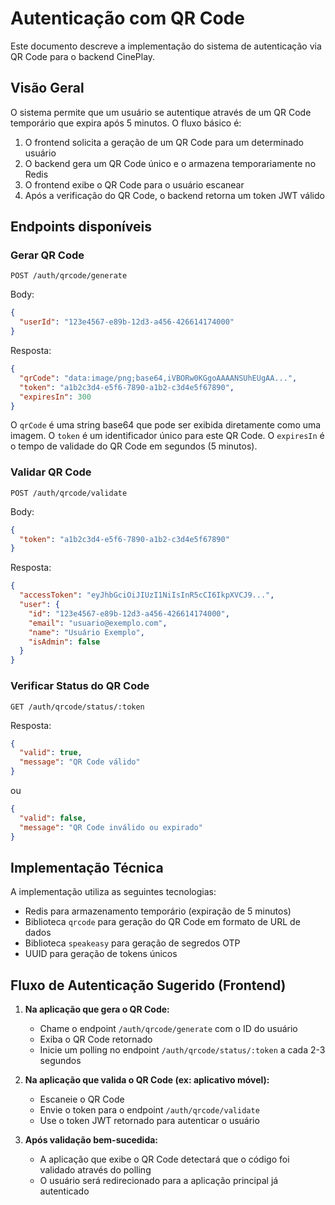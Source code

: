 # Autenticação com QR Code

Este documento descreve a implementação do sistema de autenticação via QR Code para o backend CinePlay.

## Visão Geral

O sistema permite que um usuário se autentique através de um QR Code temporário que expira após 5 minutos. O fluxo básico é:

1. O frontend solicita a geração de um QR Code para um determinado usuário
2. O backend gera um QR Code único e o armazena temporariamente no Redis
3. O frontend exibe o QR Code para o usuário escanear
4. Após a verificação do QR Code, o backend retorna um token JWT válido

## Endpoints disponíveis

### Gerar QR Code

```
POST /auth/qrcode/generate
```

Body:
```json
{
  "userId": "123e4567-e89b-12d3-a456-426614174000"
}
```

Resposta:
```json
{
  "qrCode": "data:image/png;base64,iVBORw0KGgoAAAANSUhEUgAA...",
  "token": "a1b2c3d4-e5f6-7890-a1b2-c3d4e5f67890",
  "expiresIn": 300
}
```

O `qrCode` é uma string base64 que pode ser exibida diretamente como uma imagem.
O `token` é um identificador único para este QR Code.
O `expiresIn` é o tempo de validade do QR Code em segundos (5 minutos).

### Validar QR Code

```
POST /auth/qrcode/validate
```

Body:
```json
{
  "token": "a1b2c3d4-e5f6-7890-a1b2-c3d4e5f67890"
}
```

Resposta:
```json
{
  "accessToken": "eyJhbGciOiJIUzI1NiIsInR5cCI6IkpXVCJ9...",
  "user": {
    "id": "123e4567-e89b-12d3-a456-426614174000",
    "email": "usuario@exemplo.com",
    "name": "Usuário Exemplo",
    "isAdmin": false
  }
}
```

### Verificar Status do QR Code

```
GET /auth/qrcode/status/:token
```

Resposta:
```json
{
  "valid": true,
  "message": "QR Code válido"
}
```

ou

```json
{
  "valid": false,
  "message": "QR Code inválido ou expirado"
}
```

## Implementação Técnica

A implementação utiliza as seguintes tecnologias:

- Redis para armazenamento temporário (expiração de 5 minutos)
- Biblioteca `qrcode` para geração do QR Code em formato de URL de dados
- Biblioteca `speakeasy` para geração de segredos OTP
- UUID para geração de tokens únicos

## Fluxo de Autenticação Sugerido (Frontend)

1. **Na aplicação que gera o QR Code:**
   - Chame o endpoint `/auth/qrcode/generate` com o ID do usuário
   - Exiba o QR Code retornado
   - Inicie um polling no endpoint `/auth/qrcode/status/:token` a cada 2-3 segundos

2. **Na aplicação que valida o QR Code (ex: aplicativo móvel):**
   - Escaneie o QR Code
   - Envie o token para o endpoint `/auth/qrcode/validate`
   - Use o token JWT retornado para autenticar o usuário

3. **Após validação bem-sucedida:**
   - A aplicação que exibe o QR Code detectará que o código foi validado através do polling
   - O usuário será redirecionado para a aplicação principal já autenticado 
